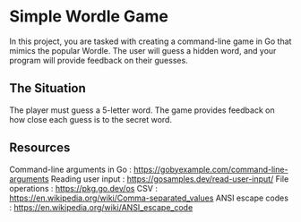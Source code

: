 # Simple Wordle Game
In this project, you are tasked with creating a command-line game in Go that mimics the popular Wordle. The user will guess a hidden word, and your program will provide feedback on their guesses.

## The Situation
The player must guess a 5-letter word. The game provides feedback on how close each guess is to the secret word.

## Resources
Command-line arguments in Go : https://gobyexample.com/command-line-arguments
Reading user input : https://gosamples.dev/read-user-input/
File operations : https://pkg.go.dev/os
CSV  : https://en.wikipedia.org/wiki/Comma-separated_values
ANSI escape codes : https://en.wikipedia.org/wiki/ANSI_escape_code